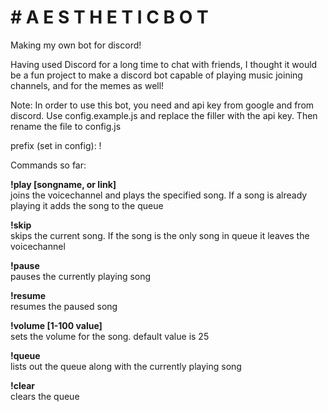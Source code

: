 <h1># A E S T H E T I C B O T</h1>
Making my own bot for discord!

Having used Discord for a long time to chat with friends, I thought it would be a fun project to make a discord bot capable of playing music
joining channels, and for the memes as well!

Note:
In order to use this bot, you need and api key from google and from discord. Use config.example.js and replace the filler with the api key. Then rename the file to config.js


prefix (set in config): !

Commands so far:

<strong>!play [songname, or link] </strong><br/>
joins the voicechannel and plays the specified song. If a song is already playing it adds the song to the queue

<strong>!skip </strong><br/>
skips the current song. If the song is the only song in queue it leaves the voicechannel

<strong>!pause </strong><br/>
pauses the currently playing song

<strong>!resume</strong> <br/>
resumes the paused song

<strong>!volume [1-100 value]</strong> <br/>
sets the volume for the song. default value is 25

<strong>!queue</strong> <br/>
lists out the queue along with the currently playing song

<strong>!clear</strong> <br/>
clears the queue
